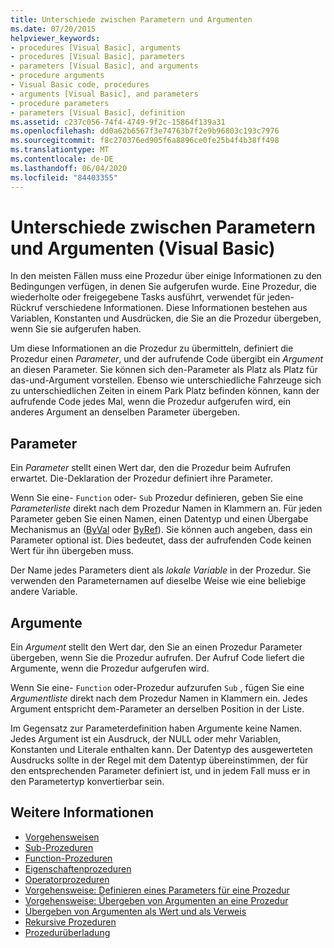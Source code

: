 ```yaml
---
title: Unterschiede zwischen Parametern und Argumenten
ms.date: 07/20/2015
helpviewer_keywords:
- procedures [Visual Basic], arguments
- procedures [Visual Basic], parameters
- parameters [Visual Basic], and arguments
- procedure arguments
- Visual Basic code, procedures
- arguments [Visual Basic], and parameters
- procedure parameters
- parameters [Visual Basic], definition
ms.assetid: c237c056-74f4-4749-9f2c-15864f139a31
ms.openlocfilehash: dd0a62b6567f3e74763b7f2e9b96803c193c7976
ms.sourcegitcommit: f8c270376ed905f6a8896ce0fe25b4f4b38ff498
ms.translationtype: MT
ms.contentlocale: de-DE
ms.lasthandoff: 06/04/2020
ms.locfileid: "84403355"
---
```

# <a name="differences-between-parameters-and-arguments-visual-basic"></a>Unterschiede zwischen Parametern und Argumenten (Visual Basic)
In den meisten Fällen muss eine Prozedur über einige Informationen zu den Bedingungen verfügen, in denen Sie aufgerufen wurde. Eine Prozedur, die wiederholte oder freigegebene Tasks ausführt, verwendet für jeden-Rückruf verschiedene Informationen. Diese Informationen bestehen aus Variablen, Konstanten und Ausdrücken, die Sie an die Prozedur übergeben, wenn Sie sie aufgerufen haben.  
  
 Um diese Informationen an die Prozedur zu übermitteln, definiert die Prozedur einen *Parameter*, und der aufrufende Code übergibt ein *Argument* an diesen Parameter. Sie können sich den-Parameter als Platz als Platz für das-und-Argument vorstellen. Ebenso wie unterschiedliche Fahrzeuge sich zu unterschiedlichen Zeiten in einem Park Platz befinden können, kann der aufrufende Code jedes Mal, wenn die Prozedur aufgerufen wird, ein anderes Argument an denselben Parameter übergeben.  
  
## <a name="parameters"></a>Parameter  
 Ein *Parameter* stellt einen Wert dar, den die Prozedur beim Aufrufen erwartet. Die-Deklaration der Prozedur definiert ihre Parameter.  
  
 Wenn Sie eine- `Function` oder- `Sub` Prozedur definieren, geben Sie eine *Parameterliste* direkt nach dem Prozedur Namen in Klammern an. Für jeden Parameter geben Sie einen Namen, einen Datentyp und einen Übergabe Mechanismus an ([ByVal](../../../language-reference/modifiers/byval.md) oder [ByRef](../../../language-reference/modifiers/byref.md)). Sie können auch angeben, dass ein Parameter optional ist. Dies bedeutet, dass der aufrufenden Code keinen Wert für ihn übergeben muss.  
  
 Der Name jedes Parameters dient als *lokale Variable* in der Prozedur. Sie verwenden den Parameternamen auf dieselbe Weise wie eine beliebige andere Variable.  
  
## <a name="arguments"></a>Argumente  
 Ein *Argument* stellt den Wert dar, den Sie an einen Prozedur Parameter übergeben, wenn Sie die Prozedur aufrufen. Der Aufruf Code liefert die Argumente, wenn die Prozedur aufgerufen wird.  
  
 Wenn Sie eine- `Function` oder-Prozedur aufzurufen `Sub` , fügen Sie eine *Argumentliste* direkt nach dem Prozedur Namen in Klammern ein. Jedes Argument entspricht dem-Parameter an derselben Position in der Liste.  
  
 Im Gegensatz zur Parameterdefinition haben Argumente keine Namen. Jedes Argument ist ein Ausdruck, der NULL oder mehr Variablen, Konstanten und Literale enthalten kann. Der Datentyp des ausgewerteten Ausdrucks sollte in der Regel mit dem Datentyp übereinstimmen, der für den entsprechenden Parameter definiert ist, und in jedem Fall muss er in den Parametertyp konvertierbar sein.  
  
## <a name="see-also"></a>Weitere Informationen

- [Vorgehensweisen](./index.md)
- [Sub-Prozeduren](./sub-procedures.md)
- [Function-Prozeduren](./function-procedures.md)
- [Eigenschaftenprozeduren](./property-procedures.md)
- [Operatorprozeduren](./operator-procedures.md)
- [Vorgehensweise: Definieren eines Parameters für eine Prozedur](./how-to-define-a-parameter-for-a-procedure.md)
- [Vorgehensweise: Übergeben von Argumenten an eine Prozedur](./how-to-pass-arguments-to-a-procedure.md)
- [Übergeben von Argumenten als Wert und als Verweis](./passing-arguments-by-value-and-by-reference.md)
- [Rekursive Prozeduren](./recursive-procedures.md)
- [Prozedurüberladung](./procedure-overloading.md)
